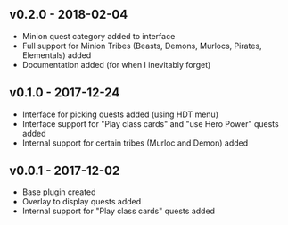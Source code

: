 ## __v0.2.0 - 2018-02-04__

- Minion quest category added to interface
- Full support for Minion Tribes (Beasts, Demons, Murlocs, Pirates, Elementals) added
- Documentation added (for when I inevitably forget)

## __v0.1.0 - 2017-12-24__

- Interface for picking quests added (using HDT menu)
- Interface support for "Play class cards" and "use Hero Power" quests added
- Internal support for certain tribes (Murloc and Demon) added

## __v0.0.1 - 2017-12-02__

- Base plugin created
- Overlay to display quests added
- Internal support for "Play class cards" quests added